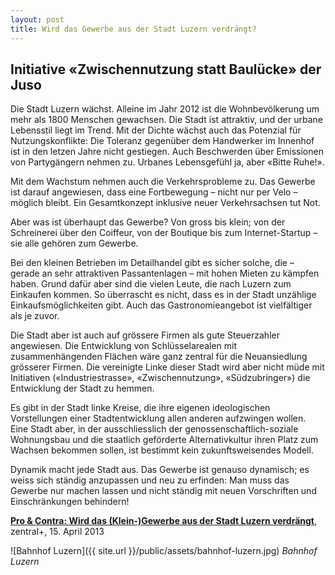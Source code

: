 ```yaml
---
layout: post
title: Wird das Gewerbe aus der Stadt Luzern verdrängt?
---
```


## Initiative «Zwischennutzung statt Baulücke» der Juso

Die Stadt Luzern wächst. Alleine im Jahr 2012 ist die Wohnbevölkerung um mehr als 1800 Menschen gewachsen. Die Stadt ist attraktiv, und der urbane Lebensstil liegt im Trend. Mit der Dichte wächst auch das Potenzial für Nutzungskonflikte: Die Toleranz gegenüber dem Handwerker im Innenhof ist in den letzen Jahre nicht gestiegen. Auch Beschwerden über Emissionen von Partygängern nehmen zu. Urbanes Lebensgefühl ja, aber «Bitte Ruhe!».

Mit dem Wachstum nehmen auch die Verkehrsprobleme zu. Das Gewerbe ist darauf angewiesen, dass eine Fortbewegung – nicht nur per Velo – möglich bleibt. Ein Gesamtkonzept inklusive neuer Verkehrsachsen tut Not.

Aber was ist überhaupt das Gewerbe? Von gross bis klein; von der Schreinerei über den Coiffeur, von der Boutique bis zum Internet-Startup – sie alle gehören zum Gewerbe.

Bei den kleinen Betrieben im Detailhandel gibt es sicher solche, die – gerade an sehr attraktiven Passantenlagen – mit hohen Mieten zu kämpfen haben. Grund dafür aber sind die vielen Leute, die nach Luzern zum Einkaufen kommen. So überrascht es nicht, dass es in der Stadt unzählige Einkaufsmöglichkeiten gibt. Auch das Gastronomieangebot ist vielfältiger als je zuvor.

Die Stadt aber ist auch auf grössere Firmen als gute Steuerzahler angewiesen. Die Entwicklung von Schlüsselarealen mit zusammenhängenden Flächen wäre ganz zentral für die Neuansiedlung grösserer Firmen. Die vereinigte Linke dieser Stadt wird aber nicht müde mit Initiativen («Industriestrasse», «Zwischennutzung», «Südzubringer») die Entwicklung der Stadt zu hemmen.

Es gibt in der Stadt linke Kreise, die ihre eigenen ideologischen Vorstellungen einer Stadtentwicklung allen anderen aufzwingen wollen. Eine Stadt aber, in der ausschliesslich der genossenschaftlich-soziale Wohnungsbau und die staatlich geförderte Alternativkultur ihren Platz zum Wachsen bekommen sollen, ist bestimmt kein zukunftsweisendes Modell.

Dynamik macht jede Stadt aus. Das Gewerbe ist genauso dynamisch; es weiss sich ständig anzupassen und neu zu erfinden: Man muss das Gewerbe nur machen lassen und nicht ständig mit neuen Vorschriften und Einschränkungen behindern!

[**Pro & Contra: Wird das (Klein-)Gewerbe aus der Stadt Luzern verdrängt**](http://www.zentralplus.ch/de/news/dialog/18018/Wird-das-(Klein-)Gewerbe-aus-der-Stadt-Luzern-verdrängt.htm), zentral+, 15. April 2013

![Bahnhof Luzern]({{ site.url }}/public/assets/bahnhof-luzern.jpg)
*Bahnhof Luzern*
